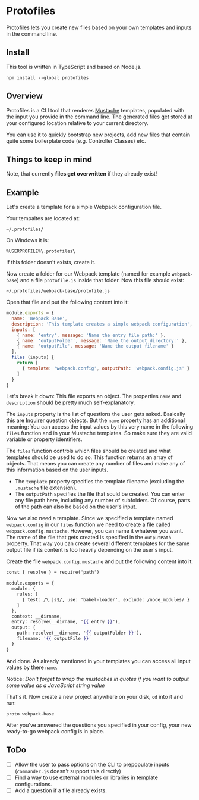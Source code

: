 # Protofiles

Protofiles lets you create new files based on your own templates and inputs in the command line.

## Install

This tool is written in TypeScript and based on Node.js.

~~~
npm install --global protofiles
~~~

## Overview

Protofiles is a CLI tool that renderes [Mustache](https://mustache.github.io) templates, populated with the input you provide in the command line. The generated files get stored at your configured location relative to your current directory.

You can use it to quickly bootstrap new projects, add new files that contain quite some boilerplate code (e.g. Controller Classes) etc.

## Things to keep in mind

Note, that currently **files get overwritten** if they already exist!

## Example

Let's create a template for a simple Webpack configuration file.

Your tempaltes are located at:

~~~
~/.protofiles/
~~~

On Windows it is:

~~~
%USERPROFILE%\.protofiles\
~~~

If this folder doesn't exists, create it.

Now create a folder for our Webpack template (named for example `webpack-base`) and a file `protofile.js` inside that folder. Now this file should exist:

~~~
~/.protofiles/webpack-base/protofile.js
~~~

Open that file and put the following content into it:

~~~ js
module.exports = {
  name: 'Webpack Base',
  description: 'This template creates a simple webpack configuration',
  inputs: [
    { name: 'entry', message: 'Name the entry file path:' },
    { name: 'outputFolder', message: 'Name the output directory:' },
    { name: 'outputFile', message: 'Name the output filename' }
  ],
  files (inputs) {
    return [
      { template: 'webpack.config', outputPath: 'webpack.config.js' }
    ]
  }
}
~~~

Let's break it down: This file exports an object. The properties `name` and `description` should be pretty much self-explanatory.

The `inputs` property is the list of questions the user gets asked. Basically this are [Inquirer](https://github.com/SBoudrias/Inquirer.js/) question objects. But the `name` property has an additional meaning: You can access the input values by this very name in the following `files` function and in your Mustache templates. So make sure they are valid variable or property identifiers.

The `files` function controls which files should be created and what templates should be used to do so. This function returns an array of objects. That means you can create any number of files and make any of this information based on the user inputs.

- The `template` property specifies the template filename (excluding the `.mustache` file extension).
- The `outputPath` specifies the file that sould be created. You can enter any file path here, including any number of subfolders. Of course, parts of the path can also be based on the user's input.

Now we also need a template. Since we specified a template named `webpack.config` in our `files` function we need to create a file called `webpack.config.mustache`. However, you can name it whatever you want. The name of the file that gets created is specified in the `outputPath` property. That way you can create several different templates for the same output file if its content is too heavily depending on the user's input.

Create the file `webpack.config.mustache` and put the following content into it:

~~~ mustache
const { resolve } = require('path')

module.exports = {
  module: {
    rules: [
      { test: /\.js$/, use: 'babel-loader', exclude: /node_modules/ }
    ]
  },
  context: __dirname,
  entry: resolve(__dirname, '{{ entry }}'),
  output: {
    path: resolve(__dirname, '{{ outputFolder }}'),
    filename: '{{ outputFile }}'
  }
}
~~~

And done. As already mentioned in your templates you can access all input values by there `name`.

Notice: *Don't forget to wrap the mustaches in quotes if you want to output some value as a JavaScript string value*

That's it. Now create a new project anywhere on your disk, `cd` into it and run:

~~~
proto webpack-base
~~~

After you've answered the questions you specified in your config, your new ready-to-go webpack config is in place.

## ToDo

- [ ] Allow the user to pass options on the CLI to prepopulate inputs (`commander.js` doesn't support this directly)
- [ ] Find a way to use external modules or libraries in template configurations.
- [ ] Add a question if a file already exists.
